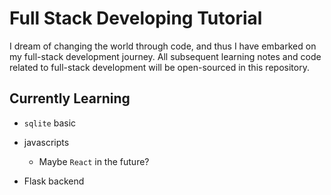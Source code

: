 # Full Stack Developing Tutorial

I dream of changing the world through code, and thus I have embarked on my full-stack development journey. All subsequent learning notes and code related to full-stack development will be open-sourced in this repository.

## Currently Learning

- `sqlite` basic

- javascripts

  - Maybe `React` in the future?

- Flask backend